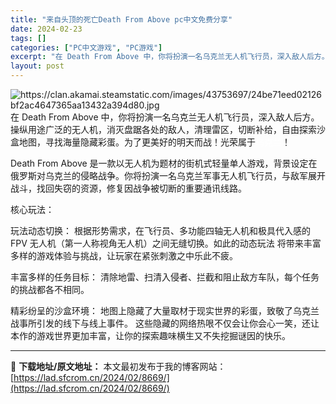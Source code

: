 ```yaml
---
title: "来自头顶的死亡Death From Above pc中文免费分享"
date: 2024-02-23
tags: []
categories: ["PC中文游戏", "PC游戏"]
excerpt: "在 Death From Above 中，你将扮演一名乌克兰无人机飞行员，深入敌人后方。操纵用途广泛的无人机，消灭盘踞各处的敌人，清理雷区，切断补给，自由探索沙盒地图，寻找海量隐藏彩蛋。为了更美好的明天而战！光荣属于乌克兰！ Death From Above 是一款以无人机为题材的街机式轻量单人游戏&hellip;"
layout: post
---
```


<img class="aligncenter" src="https://clan.akamai.steamstatic.com/images/43753697/24be71eed02126bf2ac4647365aa13432a394d80.jpg" alt="https://clan.akamai.steamstatic.com/images/43753697/24be71eed02126bf2ac4647365aa13432a394d80.jpg" />
在 Death From Above 中，你将扮演一名乌克兰无人机飞行员，深入敌人后方。操纵用途广泛的无人机，消灭盘踞各处的敌人，清理雷区，切断补给，自由探索沙盒地图，寻找海量隐藏彩蛋。为了更美好的明天而战！光荣属于<span style="color: #ffffff;">乌克兰</span>！

Death From Above 是一款以无人机为题材的街机式轻量单人游戏，背景设定在俄罗斯对乌克兰的侵略战争。你将扮演一名乌克兰军事无人机飞行员，与敌军展开战斗，找回失窃的资源，修复因战争被切断的重要通讯线路。

核心玩法：

玩法动态切换：
根据形势需求，在飞行员、多功能四轴无人机和极具代入感的 FPV 无人机（第一人称视角无人机）之间无缝切换。如此的动态玩法 将带来丰富多样的游戏体验与挑战，让玩家在紧张刺激之中乐此不疲。

丰富多样的任务目标：
清除地雷、扫清入侵者、拦截和阻止敌方车队，每个任务的挑战都各不相同。

精彩纷呈的沙盒环境：
地图上隐藏了大量取材于现实世界的彩蛋，致敬了乌克兰战事所引发的线下与线上事件。
这些隐藏的网络热哏不仅会让你会心一笑，还让本作的游戏世界更加丰富，让你的探索趣味横生又不失挖掘谜因的快乐。

---
📖 **下载地址/原文地址：** 本文最初发布于我的博客网站：[https://lad.sfcrom.cn/2024/02/8669/](https://lad.sfcrom.cn/2024/02/8669/)
